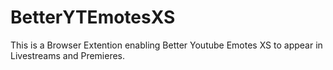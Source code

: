 # BetterYTEmotesXS

This is a Browser Extention enabling Better Youtube Emotes XS to appear in Livestreams and Premieres. 



